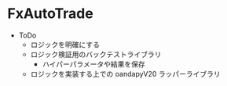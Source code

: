 # FxAutoTrade

- ToDo
  - ロジックを明確にする
  - ロジック検証用のバックテストライブラリ
    - ハイパーパラメータや結果を保存
  - ロジックを実装する上での oandapyV20 ラッパーライブラリ
